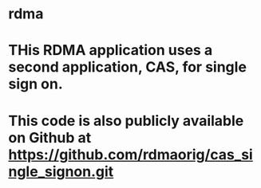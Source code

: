 # rdma

# THis RDMA application uses a second application, CAS, for single sign on.
# This code is also publicly available on Github at  https://github.com/rdmaorig/cas_single_signon.git
